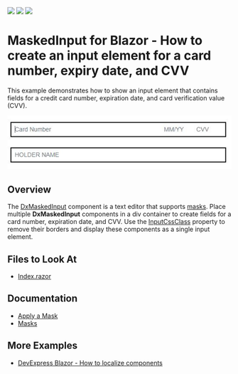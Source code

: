 <!-- default badges list -->
![](https://img.shields.io/endpoint?url=https://codecentral.devexpress.com/api/v1/VersionRange/438844465/22.1.2%2B)
[![](https://img.shields.io/badge/Open_in_DevExpress_Support_Center-FF7200?style=flat-square&logo=DevExpress&logoColor=white)](https://supportcenter.devexpress.com/ticket/details/T1053365)
[![](https://img.shields.io/badge/📖_How_to_use_DevExpress_Examples-e9f6fc?style=flat-square)](https://docs.devexpress.com/GeneralInformation/403183)
<!-- default badges end -->

# MaskedInput for Blazor - How to create an input element for a card number, expiry date, and CVV

This example demonstrates how to show an input element that contains fields for a credit card number, expiration date, and card verification value (CVV).

![Input element for a card number, expiry date, and CVV](./Sample.JPG)

## Overview

The [DxMaskedInput](https://docs.devexpress.com/Blazor/DevExpress.Blazor.DxMaskedInput-1) component is a text editor that supports [masks](https://docs.devexpress.com/Blazor/DevExpress.Blazor.DxMaskedInput-1.Mask). Place multiple **DxMaskedInput** components in a div container to create fields for a card number, expiration date, and CVV. Use the [InputCssClass](https://docs.devexpress.com/Blazor/DevExpress.Blazor.Base.DxInputDataEditorBase-1.InputCssClass) property to remove their borders and display these components as a single input element.

<!-- default file list -->

## Files to Look At

- [Index.razor](./CS/InputCreditCard/Pages/Index.razor)

<!-- default file list end -->

## Documentation

- [Apply a Mask](https://docs.devexpress.com/Blazor/DevExpress.Blazor.DxMaskedInput-1#apply-a-mask)
- [Masks](https://docs.devexpress.com/Blazor/402513/data-editors/masks)

## More Examples

- [DevExpress Blazor - How to localize components](https://github.com/DevExpress-Examples/localize-devexpress-blazor-components)
